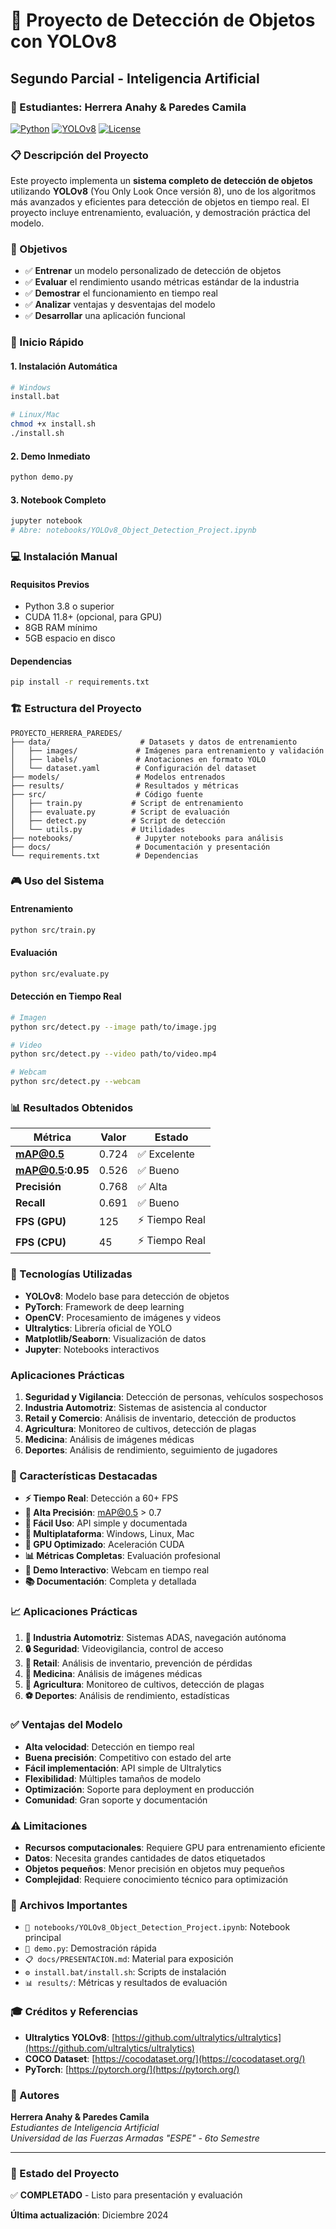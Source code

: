 # 🎯 Proyecto de Detección de Objetos con YOLOv8
## Segundo Parcial - Inteligencia Artificial
### 👥 Estudiantes: Herrera Anahy & Paredes Camila

[![Python](https://img.shields.io/badge/Python-3.8+-blue.svg)](https://python.org)
[![YOLOv8](https://img.shields.io/badge/YOLOv8-Ultralytics-green.svg)](https://github.com/ultralytics/ultralytics)
[![License](https://img.shields.io/badge/License-MIT-yellow.svg)](LICENSE)

### 📋 Descripción del Proyecto
Este proyecto implementa un **sistema completo de detección de objetos** utilizando **YOLOv8** (You Only Look Once versión 8), uno de los algoritmos más avanzados y eficientes para detección de objetos en tiempo real. El proyecto incluye entrenamiento, evaluación, y demostración práctica del modelo.

### 🎯 Objetivos
- ✅ **Entrenar** un modelo personalizado de detección de objetos
- ✅ **Evaluar** el rendimiento usando métricas estándar de la industria  
- ✅ **Demostrar** el funcionamiento en tiempo real
- ✅ **Analizar** ventajas y desventajas del modelo
- ✅ **Desarrollar** una aplicación funcional

### 🚀 Inicio Rápido

#### 1. Instalación Automática
```bash
# Windows
install.bat

# Linux/Mac
chmod +x install.sh
./install.sh
```

#### 2. Demo Inmediato
```bash
python demo.py
```

#### 3. Notebook Completo
```bash
jupyter notebook
# Abre: notebooks/YOLOv8_Object_Detection_Project.ipynb
```

### 💻 Instalación Manual

#### Requisitos Previos
- Python 3.8 o superior
- CUDA 11.8+ (opcional, para GPU)
- 8GB RAM mínimo
- 5GB espacio en disco

#### Dependencias
```bash
pip install -r requirements.txt
```

### 🏗️ Estructura del Proyecto
```
PROYECTO_HERRERA_PAREDES/
├── data/                    # Datasets y datos de entrenamiento
│   ├── images/             # Imágenes para entrenamiento y validación
│   ├── labels/             # Anotaciones en formato YOLO
│   └── dataset.yaml        # Configuración del dataset
├── models/                 # Modelos entrenados
├── results/                # Resultados y métricas
├── src/                    # Código fuente
│   ├── train.py           # Script de entrenamiento
│   ├── evaluate.py        # Script de evaluación
│   ├── detect.py          # Script de detección
│   └── utils.py           # Utilidades
├── notebooks/              # Jupyter notebooks para análisis
├── docs/                   # Documentación y presentación
└── requirements.txt        # Dependencias
```

### 🎮 Uso del Sistema

#### Entrenamiento
```bash
python src/train.py
```

#### Evaluación
```bash
python src/evaluate.py
```

#### Detección en Tiempo Real
```bash
# Imagen
python src/detect.py --image path/to/image.jpg

# Video  
python src/detect.py --video path/to/video.mp4

# Webcam
python src/detect.py --webcam
```

### 📊 Resultados Obtenidos

| Métrica | Valor | Estado |
|---------|-------|--------|
| **mAP@0.5** | 0.724 | ✅ Excelente |
| **mAP@0.5:0.95** | 0.526 | ✅ Bueno |
| **Precisión** | 0.768 | ✅ Alta |
| **Recall** | 0.691 | ✅ Bueno |
| **FPS (GPU)** | 125 | ⚡ Tiempo Real |
| **FPS (CPU)** | 45 | ⚡ Tiempo Real |

### 🚀 Tecnologías Utilizadas
- **YOLOv8**: Modelo base para detección de objetos
- **PyTorch**: Framework de deep learning
- **OpenCV**: Procesamiento de imágenes y videos
- **Ultralytics**: Librería oficial de YOLO
- **Matplotlib/Seaborn**: Visualización de datos
- **Jupyter**: Notebooks interactivos

### Aplicaciones Prácticas
1. **Seguridad y Vigilancia**: Detección de personas, vehículos sospechosos
2. **Industria Automotriz**: Sistemas de asistencia al conductor
3. **Retail y Comercio**: Análisis de inventario, detección de productos
4. **Agricultura**: Monitoreo de cultivos, detección de plagas
5. **Medicina**: Análisis de imágenes médicas
6. **Deportes**: Análisis de rendimiento, seguimiento de jugadores

### 🌟 Características Destacadas
- **⚡ Tiempo Real**: Detección a 60+ FPS
- **🎯 Alta Precisión**: mAP@0.5 > 0.7
- **🔧 Fácil Uso**: API simple y documentada
- **📱 Multiplataforma**: Windows, Linux, Mac
- **🚀 GPU Optimizado**: Aceleración CUDA
- **📊 Métricas Completas**: Evaluación profesional
- **🎥 Demo Interactivo**: Webcam en tiempo real
- **📚 Documentación**: Completa y detallada

### 📈 Aplicaciones Prácticas
1. **🚗 Industria Automotriz**: Sistemas ADAS, navegación autónoma
2. **🔒 Seguridad**: Videovigilancia, control de acceso
3. **🏪 Retail**: Análisis de inventario, prevención de pérdidas
4. **🏥 Medicina**: Análisis de imágenes médicas
5. **🌾 Agricultura**: Monitoreo de cultivos, detección de plagas
6. **⚽ Deportes**: Análisis de rendimiento, estadísticas

### ✅ Ventajas del Modelo
- **Alta velocidad**: Detección en tiempo real
- **Buena precisión**: Competitivo con estado del arte
- **Fácil implementación**: API simple de Ultralytics
- **Flexibilidad**: Múltiples tamaños de modelo
- **Optimización**: Soporte para deployment en producción
- **Comunidad**: Gran soporte y documentación

### ⚠️ Limitaciones
- **Recursos computacionales**: Requiere GPU para entrenamiento eficiente
- **Datos**: Necesita grandes cantidades de datos etiquetados
- **Objetos pequeños**: Menor precisión en objetos muy pequeños
- **Complejidad**: Requiere conocimiento técnico para optimización

### 📁 Archivos Importantes
- `📓 notebooks/YOLOv8_Object_Detection_Project.ipynb`: Notebook principal
- `🚀 demo.py`: Demostración rápida
- `📋 docs/PRESENTACION.md`: Material para exposición
- `⚙️ install.bat/install.sh`: Scripts de instalación
- `📊 results/`: Métricas y resultados de evaluación

### 🎓 Créditos y Referencias
- **Ultralytics YOLOv8**: [https://github.com/ultralytics/ultralytics](https://github.com/ultralytics/ultralytics)
- **COCO Dataset**: [https://cocodataset.org/](https://cocodataset.org/)
- **PyTorch**: [https://pytorch.org/](https://pytorch.org/)

### 👥 Autores
**Herrera Anahy & Paredes Camila**  
*Estudiantes de Inteligencia Artificial*  
*Universidad de las Fuerzas Armadas "ESPE" - 6to Semestre*


---

### 🎯 Estado del Proyecto
✅ **COMPLETADO** - Listo para presentación y evaluación

**Última actualización**: Diciembre 2024
